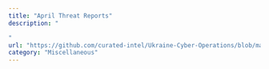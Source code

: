 ```yaml
---
title: "April Threat Reports"
description: "

"
url: "https://github.com/curated-intel/Ukraine-Cyber-Operations/blob/main/Threat%20Reports/April2023.md"
category: "Miscellaneous"
---
```

